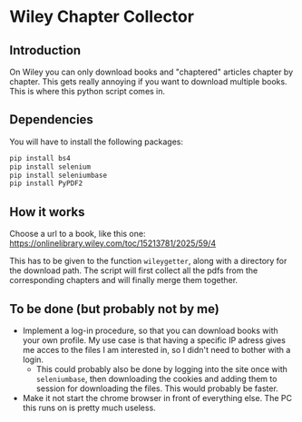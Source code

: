 # Wiley Chapter Collector
## Introduction
On Wiley you can only download books and "chaptered" articles chapter by chapter. This gets really annoying if you want to download multiple books. This is where this python script comes in.

## Dependencies
You will have to install the following packages:
```bash
pip install bs4
pip install selenium
pip install seleniumbase
pip install PyPDF2
```
## How it works
Choose a url to a book, like this one: https://onlinelibrary.wiley.com/toc/15213781/2025/59/4

This has to be given to the function `wileygetter`, along with a directory for the download path.
The script will first collect all the pdfs from the corresponding chapters and will finally merge them together. 

## To be done (but probably not by me)
- Implement a log-in procedure, so that you can download books with your own profile. My use case is that having a specific IP adress gives me acces to the files I am interested in, so I didn't need to bother with a login.
    - This could probably also be done by logging into the site once with `seleniumbase`, then downloading the cookies and adding them to session for downloading the files. This would probably be faster.
- Make it not start the chrome browser in front of everything else. The PC this runs on is pretty much useless.
  
